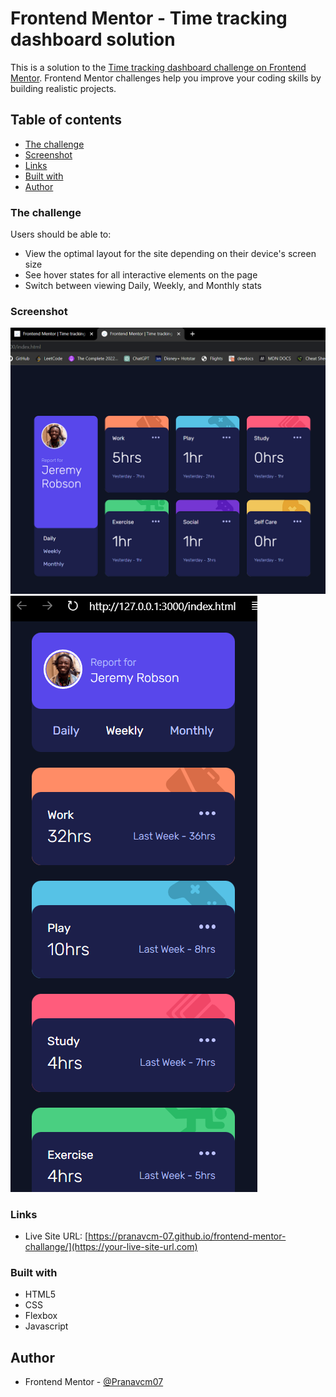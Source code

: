 # Frontend Mentor - Time tracking dashboard solution

This is a solution to the [Time tracking dashboard challenge on Frontend Mentor](https://www.frontendmentor.io/challenges/time-tracking-dashboard-UIQ7167Jw). Frontend Mentor challenges help you improve your coding skills by building realistic projects. 

## Table of contents

  - [The challenge](#the-challenge)
  - [Screenshot](#screenshot)
  - [Links](#links)
  - [Built with](#built-with)
  - [Author](#author)

### The challenge

Users should be able to:

- View the optimal layout for the site depending on their device's screen size
- See hover states for all interactive elements on the page
- Switch between viewing Daily, Weekly, and Monthly stats

### Screenshot

![](./desktop-solution.png)
![](./mobile-solution.png)

### Links

- Live Site URL: [https://pranavcm-07.github.io/frontend-mentor-challange/](https://your-live-site-url.com)

### Built with

- HTML5
- CSS
- Flexbox
- Javascript

## Author

- Frontend Mentor - [@Pranavcm07](https://www.frontendmentor.io/profile/Pranavcm07)



